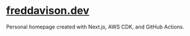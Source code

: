 # [freddavison.dev](https://www.freddavison.dev/)

Personal homepage created with Next.js, AWS CDK, and GitHub Actions.
